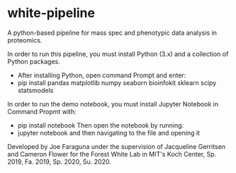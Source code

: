 # white-pipeline
 
A python-based pipeline for mass spec and phenotypic data analysis in proteomics.


In order to run this pipeline, you must install Python (3.x) and a collection of Python packages.
- After installing Python, open command Prompt and enter:
- pip install pandas matplotlib numpy seaborn bioinfokit sklearn scipy statsmodels


In order to run the demo notebook, you must install Jupyter Notebook in Command Propmt with:
- pip install notebook
Then open the notebook by running:
- jupyter notebook
and then navigating to the file and opening it


Developed by Joe Faraguna under the supervision of Jacqueline Gerritsen and Cameron Flower for the Forest White Lab in MIT's Koch Center, Sp. 2019, Fa. 2019, Sp. 2020, Su. 2020.
